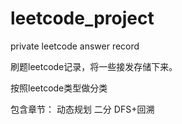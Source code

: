 # leetcode_project
private leetcode answer record

刷题leetcode记录，将一些接发存储下来。

按照leetcode类型做分类

包含章节：
动态规划
二分
DFS+回溯


